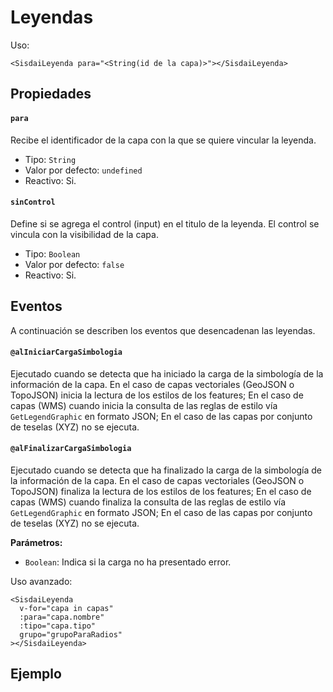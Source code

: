 <script setup>
// import ResaAtoyac from "./../.vitepress/components/usos/atoyac.vue";
// import Leyenda from "./../.vitepress/components/capas/leyenda.vue";
import LeyendaWms from "./../.vitepress/ejemplos/LeyendaWms.vue";
</script>

# Leyendas

<LeyendaWms />

Uso:

```vue
<SisdaiLeyenda para="<String(id de la capa)>"></SisdaiLeyenda>
```

## Propiedades

#### `para`

Recibe el identificador de la capa con la que se quiere vincular la leyenda.

- Tipo: `String`
- Valor por defecto: `undefined`
- Reactivo: Si.

#### `sinControl`

Define si se agrega el control (input) en el titulo de la leyenda. El control se vincula con la visibilidad de la capa.

- Tipo: `Boolean`
- Valor por defecto: `false`
- Reactivo: Si.

## Eventos

A continuación se describen los eventos que desencadenan las leyendas.

#### `@alIniciarCargaSimbologia`

Ejecutado cuando se detecta que ha iniciado la carga de la simbología de la información de la capa. En el caso de capas vectoriales (GeoJSON o TopoJSON) inicia la lectura de los estilos de los features; En el caso de capas (WMS) cuando inicia la consulta de las reglas de estilo vía `GetLegendGraphic` en formato JSON; En el caso de las capas por conjunto de teselas (XYZ) no se ejecuta.

#### `@alFinalizarCargaSimbologia`

Ejecutado cuando se detecta que ha finalizado la carga de la simbología de la información de la capa. En el caso de capas vectoriales (GeoJSON o TopoJSON) finaliza la lectura de los estilos de los features; En el caso de capas (WMS) cuando finaliza la consulta de las reglas de estilo vía `GetLegendGraphic` en formato JSON; En el caso de las capas por conjunto de teselas (XYZ) no se ejecuta.

**Parámetros:**

- `Boolean`: Indica si la carga no ha presentado error.

Uso avanzado:

```vue
<SisdaiLeyenda
  v-for="capa in capas"
  :para="capa.nombre"
  :tipo="capa.tipo"
  grupo="grupoParaRadios"
></SisdaiLeyenda>
```

## Ejemplo

<!-- <ResaAtoyac /> -->

<!-- <<< @/.vitepress/components/usos/atoyac.vue -->
